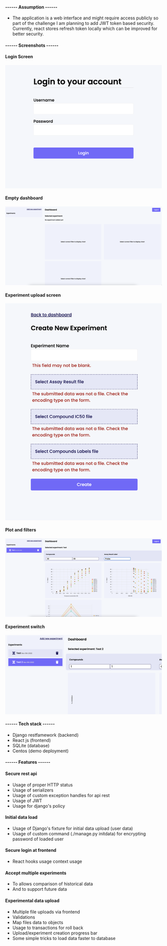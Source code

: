 

#### ------ Assumption ------

* The application is a web interface and might require access publicly so part of the challenge I am planning to add JWT token based security. Currently, react stores refresh token locally which can be improved for better security.

#### ------ Screenshots ------


#### Login Screen
![image description](/images/img1.png)

#### Empty dashboard
![image description](/images/img2.png)

#### Experiment upload screen
![image description](/images/img3.png)

#### Plot and filters
![image description](/images/img4.png)

#### Experiment switch
![image description](/images/img5.png)

#### ------ Tech stack ------
* Django restfamework (backend)
* React js (frontend)
* SQLite (database)
* Centos (demo deployment)

#### ------ Features ------

#### Secure rest api

  * Usage of proper HTTP status
  * Usage of serializers
  * Usage of custom exception handles for api rest
  * Usage of JWT
  * Usage for django's policy

#### Initial data load
  * Usage of Django's fixture for initial data upload (user data)
  * Usage of custom command (./manage.py initdata) for encrypting password of loaded user
	
#### Secure login at frontend

  * React hooks usage context usage
	
#### Accept multiple experiments
  * To allows comparison of historical data
  * And to support future data

#### Experimental data upload

  * Multiple file uploads via frontend
  * Validations
  * Map files data to objects
  * Usage to transactions for roll back
  * Upload/experiment creation progress bar
  * Some simple tricks to load data faster to database



